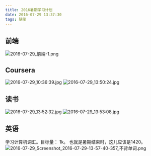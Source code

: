 ```yaml
---
title: 2016暑期学习计划
date: 2016-07-29 13:37:30
tags: 随笔
---
```

## 前端
![2016-07-29_前端-1.png](http://7xoxxe.com1.z0.glb.clouddn.com/2016-07-29_%E5%89%8D%E7%AB%AF-1.png)

## Coursera
![2016-07-29_10:36:39.jpg](http://7xoxxe.com1.z0.glb.clouddn.com/2016-07-29_10:36:39.jpg)
![2016-07-29_13:50:24.jpg](http://7xoxxe.com1.z0.glb.clouddn.com/2016-07-29_13:50:24.jpg)

## 读书
![2016-07-29_13:52:32.jpg](http://7xoxxe.com1.z0.glb.clouddn.com/2016-07-29_13:52:32.jpg)
![2016-07-29_13:53:08.jpg](http://7xoxxe.com1.z0.glb.clouddn.com/2016-07-29_13:53:08.jpg)

## 英语
学习计算机词汇。目标量： 1k。
也就是暑期结束时，这儿应该是1420。
![2016-07-29_Screenshot_2016-07-29-13-57-40-357_不背单词.png](http://7xoxxe.com1.z0.glb.clouddn.com/2016-07-29_Screenshot_2016-07-29-13-57-40-357_%E4%B8%8D%E8%83%8C%E5%8D%95%E8%AF%8D.png)
